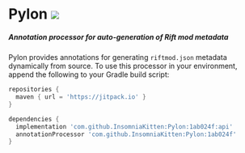 # Pylon [![](https://jitpack.io/v/InsomniaKitten/Pylon.svg)](https://jitpack.io/#InsomniaKitten/Pylon)
##### Annotation processor for auto-generation of Rift mod metadata

Pylon provides annotations for generating `riftmod.json` metadata dynamically from source.
To use this processor in your environment, append the following to your Gradle build script:

```groovy
repositories {
  maven { url = 'https://jitpack.io' }
}

dependencies {
  implementation 'com.github.InsomniaKitten:Pylon:1ab024f:api'
  annotationProcessor 'com.github.InsomniaKitten:Pylon:1ab024f'
}
```
